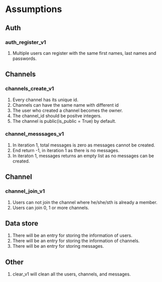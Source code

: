 # Assumptions
## Auth

### auth_register_v1

1. Multiple users can register with the same first names, last names and passwords.

## Channels

### channels_create_v1

1. Every channel has its unique id.
2. Channels can have the same name with different id
4. The user who created a channel becomes the owner.
5. The channel_id should be positve integers.
6. The channel is public(is_public = True) by default.

### channel_messsages_v1

1. In iteration 1, total messages is zero as messages cannot be created.
2. End return -1, in iteration 1 as there is no messages.
3. In iteraton 1, messages returns an empty list as no messages can be created.

## Channel

### channel_join_v1

1. Users can not join the channel where he/she/sth is already a member.
2. Users can join 0, 1 or more channels.

## Data store

1. There will be an entry for storing the information of users.
2. There will be an entry for storing the information of channels.
3. There will be an entry for storing messages.

## Other

1. clear_v1 will clean all the users, channels, and messages.
